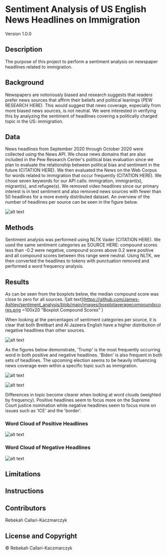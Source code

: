 # Sentiment Analysis of US English News Headlines on Immigration

Version 1.0.0

## Description
The purpose of this project to perform a sentiment analysis on newspaper headlines related to immigration.

## Background
Newspapers are notoriously biased and research suggests that readers prefer news sources that affirm their beliefs and political leanings (PEW RESEARCH HERE). This would suggest that news coverage, especially from more biased news sources, is not neutral. We were interested in verifying this by analyzing the sentiment of headlines covering a politically charged topic in the US: immigration. 

## Data
News headlines from September 2020 through October 2020 were collected using the News API. We chose news domains that are also included in the Pew Research Center's political bias evaluation since we plan to evaluate the relationship between political bias and sentiment in the future (CITATION HERE). We then evaluated the News on the Web Corpus for words related to immigration that occur frequently (CITATION HERE). We chose seven keywords for our API calls: immigration, immigrant(s), migrant(s), and refugee(s). We removed video headlines since our primary interest is in text sentiment and also removed news sources with fewer than 50 headlines for a more evenly distributed dataset. An overview of the number of headlines per source can be seen in the figure below.  

![alt text](https://github.com/James-Ashley/sentiment_analysis/blob/main/images/newssourcesindataset.png "Headlines per Source")

## Methods
Sentiment analysis was performed using NLTK Vader (CITATION HERE). We used the same sentiment categories as SOURCE HERE: compound scores less than -0.2 were negative, compound scores above 0.2 were positive and all compound scores between this range were neutral. Using NLTK, we then converted the headlines to tokens with punctuation removed and performed a word frequency analysis.

## Results
As can be seen from the boxplots below, the median compound score was close to zero for all sources. 
![alt text](https://github.com/James-Ashley/sentiment_analysis/blob/main/images/boxplotaveragecompoundscores.png =100x20 "Boxplot Compound Scores" )

When looking at the percentages of sentiment categories per source, it is clear that both Breitbart and Al Jazeera English have a higher distribution of negative headlines than other sources. 

![alt text](https://github.com/James-Ashley/sentiment_analysis/blob/main/images/headlinesentimentspercent.png "Percent of Headlines by Sentiment Type")

As the figures below demonstrate, 'Trump' is the most frequently occurring word in both positive and negative headlines. 'Biden' is also frequent in both sets of headlines. The upcoming election seems to be heavily influencing news coverage even within a specific topic such as immigration. 

![alt text](https://github.com/James-Ashley/sentiment_analysis/blob/main/images/frequenttermspositive.png "Positive Headlines Keywords")

![alt text](https://github.com/James-Ashley/sentiment_analysis/blob/main/images/frequenttermsnegative.png "Negative Headlines Keywords")

Differences in topic become clearer when looking at word clouds (weighted by frequency). Positive headlines seem to focus more on the Supreme Court justice nomination while negative headlines seem to focus more on issues such as 'ICE' and the 'border'. 

### Word Cloud of Positive Headlines

![alt text](https://github.com/James-Ashley/sentiment_analysis/blob/main/images/wordcloudpositive.png "Positive Headlines Word Cloud")

### Word Cloud of Negative Headlines

![alt text](https://github.com/James-Ashley/sentiment_analysis/blob/main/images/wordcloudnegative.png "Negative Headlines Word Cloud")

## Limitations

## Instructions

## Contributors
Rebekah Callari-Kaczmarczyk

## License and Copyright
&copy; Rebekah Callari-Kaczmarczyk